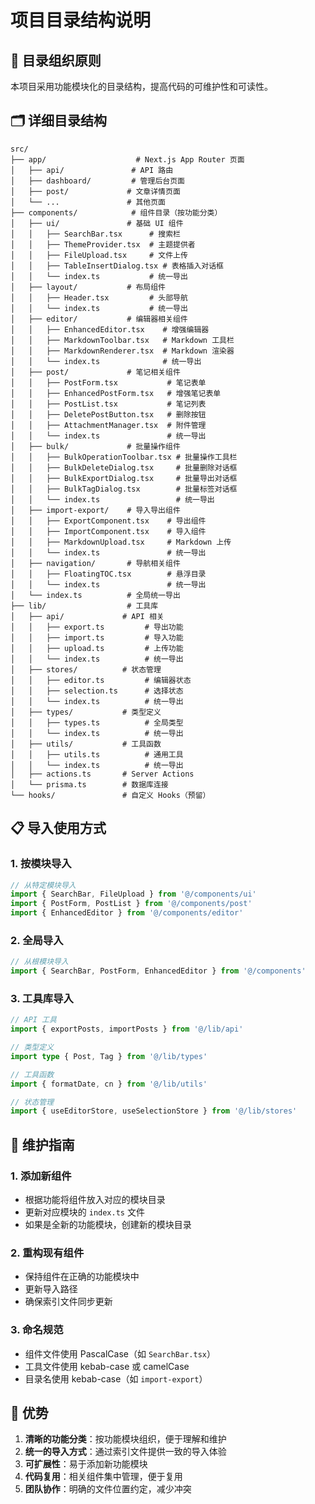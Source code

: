 # 项目目录结构说明

## 📁 目录组织原则

本项目采用功能模块化的目录结构，提高代码的可维护性和可读性。

## 🗂️ 详细目录结构

```
src/
├── app/                    # Next.js App Router 页面
│   ├── api/               # API 路由
│   ├── dashboard/         # 管理后台页面
│   ├── post/             # 文章详情页面
│   └── ...               # 其他页面
├── components/            # 组件目录（按功能分类）
│   ├── ui/               # 基础 UI 组件
│   │   ├── SearchBar.tsx      # 搜索栏
│   │   ├── ThemeProvider.tsx  # 主题提供者
│   │   ├── FileUpload.tsx     # 文件上传
│   │   ├── TableInsertDialog.tsx # 表格插入对话框
│   │   └── index.ts           # 统一导出
│   ├── layout/           # 布局组件
│   │   ├── Header.tsx         # 头部导航
│   │   └── index.ts           # 统一导出
│   ├── editor/           # 编辑器相关组件
│   │   ├── EnhancedEditor.tsx    # 增强编辑器
│   │   ├── MarkdownToolbar.tsx   # Markdown 工具栏
│   │   ├── MarkdownRenderer.tsx  # Markdown 渲染器
│   │   └── index.ts              # 统一导出
│   ├── post/             # 笔记相关组件
│   │   ├── PostForm.tsx           # 笔记表单
│   │   ├── EnhancedPostForm.tsx   # 增强笔记表单
│   │   ├── PostList.tsx           # 笔记列表
│   │   ├── DeletePostButton.tsx   # 删除按钮
│   │   ├── AttachmentManager.tsx  # 附件管理
│   │   └── index.ts               # 统一导出
│   ├── bulk/             # 批量操作组件
│   │   ├── BulkOperationToolbar.tsx # 批量操作工具栏
│   │   ├── BulkDeleteDialog.tsx     # 批量删除对话框
│   │   ├── BulkExportDialog.tsx     # 批量导出对话框
│   │   ├── BulkTagDialog.tsx        # 批量标签对话框
│   │   └── index.ts                 # 统一导出
│   ├── import-export/    # 导入导出组件
│   │   ├── ExportComponent.tsx    # 导出组件
│   │   ├── ImportComponent.tsx    # 导入组件
│   │   ├── MarkdownUpload.tsx     # Markdown 上传
│   │   └── index.ts               # 统一导出
│   ├── navigation/       # 导航相关组件
│   │   ├── FloatingTOC.tsx        # 悬浮目录
│   │   └── index.ts               # 统一导出
│   └── index.ts          # 全局统一导出
├── lib/                  # 工具库
│   ├── api/             # API 相关
│   │   ├── export.ts         # 导出功能
│   │   ├── import.ts         # 导入功能
│   │   ├── upload.ts         # 上传功能
│   │   └── index.ts          # 统一导出
│   ├── stores/          # 状态管理
│   │   ├── editor.ts         # 编辑器状态
│   │   ├── selection.ts      # 选择状态
│   │   └── index.ts          # 统一导出
│   ├── types/           # 类型定义
│   │   ├── types.ts          # 全局类型
│   │   └── index.ts          # 统一导出
│   ├── utils/           # 工具函数
│   │   ├── utils.ts          # 通用工具
│   │   └── index.ts          # 统一导出
│   ├── actions.ts       # Server Actions
│   └── prisma.ts        # 数据库连接
└── hooks/               # 自定义 Hooks（预留）
```

## 📋 导入使用方式

### 1. 按模块导入
```typescript
// 从特定模块导入
import { SearchBar, FileUpload } from '@/components/ui'
import { PostForm, PostList } from '@/components/post'
import { EnhancedEditor } from '@/components/editor'
```

### 2. 全局导入
```typescript
// 从根模块导入
import { SearchBar, PostForm, EnhancedEditor } from '@/components'
```

### 3. 工具库导入
```typescript
// API 工具
import { exportPosts, importPosts } from '@/lib/api'

// 类型定义
import type { Post, Tag } from '@/lib/types'

// 工具函数
import { formatDate, cn } from '@/lib/utils'

// 状态管理
import { useEditorStore, useSelectionStore } from '@/lib/stores'
```

## 🔧 维护指南

### 1. 添加新组件
- 根据功能将组件放入对应的模块目录
- 更新对应模块的 `index.ts` 文件
- 如果是全新的功能模块，创建新的模块目录

### 2. 重构现有组件
- 保持组件在正确的功能模块中
- 更新导入路径
- 确保索引文件同步更新

### 3. 命名规范
- 组件文件使用 PascalCase（如 `SearchBar.tsx`）
- 工具文件使用 kebab-case 或 camelCase
- 目录名使用 kebab-case（如 `import-export`）

## 🎯 优势

1. **清晰的功能分类**：按功能模块组织，便于理解和维护
2. **统一的导入方式**：通过索引文件提供一致的导入体验
3. **可扩展性**：易于添加新功能模块
4. **代码复用**：相关组件集中管理，便于复用
5. **团队协作**：明确的文件位置约定，减少冲突
